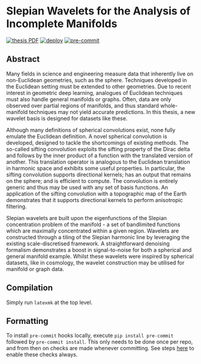 # Slepian Wavelets for the Analysis of Incomplete Manifolds 

[![thesis PDF](https://img.shields.io/badge/thesis-PDF-blue.svg)](https://www.dropbox.com/s/5t3pon5nagnm5tl/patrick_roddy_thesis.pdf?dl=0)
[![deploy](https://github.com/paddyroddy/phd_thesis/actions/workflows/deploy.yml/badge.svg)](https://github.com/paddyroddy/phd_thesis/actions/workflows/deploy.yml)
[![pre-commit](https://img.shields.io/badge/pre--commit-enabled-brightgreen?logo=pre-commit&logoColor=white)](https://github.com/pre-commit/pre-commit)

## Abstract

Many fields in science and engineering measure data that inherently live on
non-Euclidean geometries, such as the sphere. Techniques developed in the
Euclidean setting must be extended to other geometries. Due to recent interest
in geometric deep learning, analogues of Euclidean techniques must also handle
general manifolds or graphs. Often, data are only observed over partial regions
of manifolds, and thus standard whole-manifold techniques may not yield accurate
predictions. In this thesis, a new wavelet basis is designed for datasets like
these.

Although many definitions of spherical convolutions exist, none fully emulate
the Euclidean definition. A novel spherical convolution is developed, designed
to tackle the shortcomings of existing methods. The so-called sifting
convolution exploits the sifting property of the Dirac delta and follows by the
inner product of a function with the translated version of another. This
translation operator is analogous to the Euclidean translation in harmonic space
and exhibits some useful properties. In particular, the sifting convolution
supports directional kernels; has an output that remains on the sphere; and is
efficient to compute. The convolution is entirely generic and thus may be used
with any set of basis functions. An application of the sifting convolution with
a topographic map of the Earth demonstrates that it supports directional kernels
to perform anisotropic filtering.

Slepian wavelets are built upon the eigenfunctions of the Slepian concentration
problem of the manifold - a set of bandlimited functions which are maximally
concentrated within a given region. Wavelets are constructed through a tiling of
the Slepian harmonic line by leveraging the existing scale-discretised
framework. A straightforward denoising formalism demonstrates a boost in
signal-to-noise for both a spherical and general manifold example. Whilst these
wavelets were inspired by spherical datasets, like in cosmology, the wavelet
construction may be utilised for manifold or graph data.

## Compilation

Simply run `latexmk` at the top level.

## Formatting

To install `pre-commit` hooks locally, execute `pip install pre-commit`
followed by `pre-commit install`. This only needs to be done once per repo,
and from then on checks are made whenever committing. See steps
[here](https://pre-commit.com/#automatically-enabling-pre-commit-on-repositories)
to enable these checks always.

